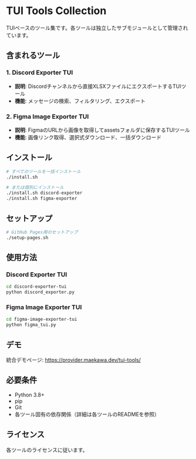 # TUI Tools Collection

TUIベースのツール集です。各ツールは独立したサブモジュールとして管理されています。

## 含まれるツール

### 1. Discord Exporter TUI
- **説明**: Discordチャンネルから直接XLSXファイルにエクスポートするTUIツール
- **機能**: メッセージの検索、フィルタリング、エクスポート

### 2. Figma Image Exporter TUI  
- **説明**: FigmaのURLから画像を取得してassetsフォルダに保存するTUIツール
- **機能**: 画像リンク取得、選択式ダウンロード、一括ダウンロード

## インストール

```bash
# すべてのツールを一括インストール
./install.sh

# または個別にインストール
./install.sh discord-exporter
./install.sh figma-exporter
```

## セットアップ

```bash
# GitHub Pages用のセットアップ
./setup-pages.sh
```

## 使用方法

### Discord Exporter TUI
```bash
cd discord-exporter-tui
python discord_exporter.py
```

### Figma Image Exporter TUI
```bash
cd figma-image-exporter-tui  
python figma_tui.py
```

## デモ

統合デモページ: https://provider.maekawa.dev/tui-tools/

## 必要条件

- Python 3.8+
- pip
- Git
- 各ツール固有の依存関係（詳細は各ツールのREADMEを参照）

## ライセンス

各ツールのライセンスに従います。
